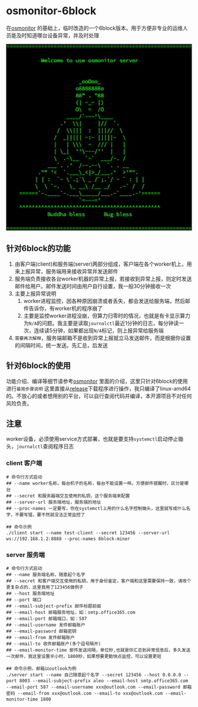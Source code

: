 # osmonitor-6block
在[osmonitor](https://github.com/bitxx/osmonitor) 的基础上，临时改造的一个6block版本。用于方便非专业的运维人员能及时知道哪台设备异常，并及时处理

![start](/logo.png)

## 针对6block的功能
1. 由客户端(client)和服务端(server)两部分组成，客户端在各个worker机上，用来上报异常，服务端用来接收异常并发送邮件
2. 服务端负责接收各台worker机器的异常上报，若接收到异常上报，则定时发送邮件给用户。邮件发送时间由用户自行设置，我一般30分钟接收一次
3. 主要上报异常说明
   1. worker进程监控，因各种原因崩溃或者丢失，都会发送给服务端，然后邮件告诉你，有worker机的程序崩了
   2. 主要是监控worker进程没崩，但算力归零时的情况，也就是有卡显示算力为`N/A`的问题。我主要是读取`journalctl`最近1分钟的日志，每分钟读一次，连续读5分钟，如果都出现`N/A`标记，则上报异常给服务端
4. `需要再次解释`，服务端邮箱不是收到异常上报就立马发送邮件，而是根据你设置的间隔时间，统一发送。先汇总，后发送 

## 针对6block的使用
功能介绍、编译等细节请参考[osmonitor](https://github.com/bitxx/osmonitor) 里面的介绍，这里只针对6block的使用进行`最简步骤说明`
这里直接从[release](https://github.com/bitxx/osmonitor-6block/releases)下载程序进行操作，我只编译了linux-amd64的。不放心的或者想用别的平台，可以自行查阅代码并编译，本开源项目不对任何风险负责。  

## 注意
worker设备，必须使用service方式部署，也就是要支持`systemctl`启动停止锄头，`journalctl`查阅程序日志

### client 客户端
```shell
# 命令行方式启动
## --name worker名称，每台机子的名称，每台不能设置一样。方便邮件提醒时，区分是哪台
## --secret 和服务器端交互使用的私钥，这个服务端来配置
## --server-url 服务端地址，服务端的地址
## --proc-names 一定要写，你在systemctl上用的什么名字控制锄头，这里就写成什么名字，不要写错，要不然就没法正常监控了

## 命令示例
./client start --name test-client --secret 123456 --server-url ws://192.168.1.2:8888 --proc-names 6block-miner
```

### server 服务端
```shell
# 命令行方式启动
## --name 服务端名称，随意起个名字
## --secret 和客户端交互使用的私钥，用于身份鉴定，客户端和这里需要保持一致，请改个更复杂点的，这里我用了123456做例子
## --host 服务端地址
## --port 端口
## --email-subject-prefix 邮件标题前缀
## --email-host 邮箱服务地址，如：smtp.office365.com
## --email-port 邮箱端口，如：587
## --email-username 发件邮箱账户 
## --email-password 邮箱密钥 
## --email-from 发件邮箱账户 
## --email-to 收件邮箱账户(多个逗号隔开) 
## --email-monitor-time 邮件发送间隔，单位秒,也就是你汇总到异常信息后，多久发送一次邮件，我这里设置半小时，1800秒，如果想要更勤快点监控，可以设置更短

## 命令示例，邮箱以outlook为例
./server start --name 自己随意起个名字 --secret 123456 --host 0.0.0.0 --port 8003 --email-subject-prefix aleo --email-host smtp.office365.com --email-port 587 --email-username xxx@outlook.com --email-password 邮箱密码 --email-from xxx@outlook.com --email-to xxx@outlook.com --email-monitor-time 1800
```
